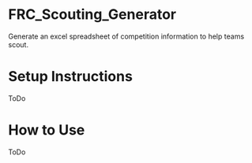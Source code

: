 # FRC_Scouting_Generator
Generate an excel spreadsheet of competition information to help teams scout.

# Setup Instructions
ToDo

# How to Use
ToDo
